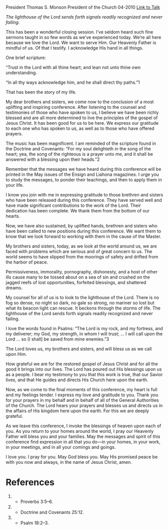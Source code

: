 President Thomas S. Monson
President of the Church
04-2010
[Link to Talk](https://www.churchofjesuschrist.org/study/general-conference/2010/04/a-word-at-closing?lang=eng)

_The lighthouse of the Lord sends forth signals readily recognized and never failing._

This has been a wonderful closing session. I’ve seldom heard such fine sermons taught in so few words as we’ve experienced today. We’re all here because we love the Lord. We want to serve Him. Our Heavenly Father is mindful of us. Of that I testify. I acknowledge His hand in all things.

One brief scripture:

“Trust in the Lord with all thine heart; and lean not unto thine own understanding.

“In all thy ways acknowledge him, and he shall direct thy paths.”1

That has been the story of my life.

My dear brothers and sisters, we come now to the conclusion of a most uplifting and inspiring conference. After listening to the counsel and testimonies of those who have spoken to us, I believe we have been richly blessed and are all more determined to live the principles of the gospel of Jesus Christ. It has been good for us to be here. We express our gratitude to each one who has spoken to us, as well as to those who have offered prayers.

The music has been magnificent. I am reminded of the scripture found in the Doctrine and Covenants: “For my soul delighteth in the song of the heart; yea, the song of the righteous is a prayer unto me, and it shall be answered with a blessing upon their heads.”2



Remember that the messages we have heard during this conference will be printed in the May issues of the Ensign and Liahona magazines. I urge you to study the messages, to ponder their teachings, and then to apply them in your life.

I know you join with me in expressing gratitude to those brethren and sisters who have been released during this conference. They have served well and have made significant contributions to the work of the Lord. Their dedication has been complete. We thank them from the bottom of our hearts.

Now, we have also sustained, by uplifted hands, brethren and sisters who have been called to new positions during this conference. We want them to know that we look forward to working with them in the cause of the Master.

My brothers and sisters, today, as we look at the world around us, we are faced with problems which are serious and of great concern to us. The world seems to have slipped from the moorings of safety and drifted from the harbor of peace.

Permissiveness, immorality, pornography, dishonesty, and a host of other ills cause many to be tossed about on a sea of sin and crushed on the jagged reefs of lost opportunities, forfeited blessings, and shattered dreams.

My counsel for all of us is to look to the lighthouse of the Lord. There is no fog so dense, no night so dark, no gale so strong, no mariner so lost but what its beacon light can rescue. It beckons through the storms of life. The lighthouse of the Lord sends forth signals readily recognized and never failing.

I love the words found in Psalms: “The Lord is my rock, and my fortress, and my deliverer; my God, my strength, in whom I will trust; … I will call upon the Lord … so [I shall] be saved from mine enemies.”3

The Lord loves us, my brothers and sisters, and will bless us as we call upon Him.

How grateful we are for the restored gospel of Jesus Christ and for all the good it brings into our lives. The Lord has poured out His blessings upon us as a people. I bear my testimony to you that this work is true, that our Savior lives, and that He guides and directs His Church here upon the earth.

Now, as we come to the final moments of this conference, my heart is full and my feelings tender. I express my love and gratitude to you. Thank you for your prayers in my behalf and in behalf of all of the General Authorities of the Church. The Lord hears your prayers and blesses us and directs us in the affairs of His kingdom here upon the earth. For this we are deeply grateful.

As we leave this conference, I invoke the blessings of heaven upon each of you. As you return to your homes around the world, I pray our Heavenly Father will bless you and your families. May the messages and spirit of this conference find expression in all that you do—in your homes, in your work, in your meetings, and in all your comings and goings.

I love you. I pray for you. May God bless you. May His promised peace be with you now and always, in the name of Jesus Christ, amen.

# References
1. - Proverbs 3:5–6.
2. - Doctrine and Covenants 25:12.
3. - Psalm 18:2–3.